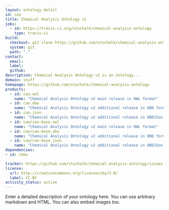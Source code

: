 ```yaml
---
layout: ontology_detail
id: cao
title: Chemical Analysis Ontology v2
jobs:
  - id: https://travis-ci.org/stuchalk/chemical-analysis-ontology
    type: travis-ci
build:
  checkout: git clone https://github.com/stuchalk/chemical-analysis-ontology.git
  system: git
  path: "."
contact:
  email: 
  label: 
  github: 
description: Chemical Analysis Ontology v2 is an ontology...
domain: stuff
homepage: https://github.com/stuchalk/chemical-analysis-ontology
products:
  - id: cao.owl
    name: "Chemical Analysis Ontology v2 main release in OWL format"
  - id: cao.obo
    name: "Chemical Analysis Ontology v2 additional release in OBO format"
  - id: cao.json
    name: "Chemical Analysis Ontology v2 additional release in OBOJSon format"
  - id: cao/cao-base.owl
    name: "Chemical Analysis Ontology v2 main release in OWL format"
  - id: cao/cao-base.obo
    name: "Chemical Analysis Ontology v2 additional release in OBO format"
  - id: cao/cao-base.json
    name: "Chemical Analysis Ontology v2 additional release in OBOJSon format"
dependencies:
- id: chmo

tracker: https://github.com/stuchalk/chemical-analysis-ontology/issues
license:
  url: http://creativecommons.org/licenses/by/3.0/
  label: CC-BY
activity_status: active
---
```


Enter a detailed description of your ontology here. You can use arbitrary markdown and HTML.
You can also embed images too.

